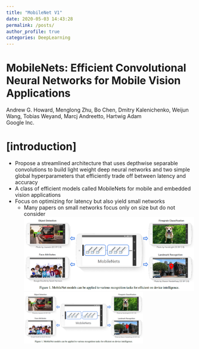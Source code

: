 ```yaml
---
title: "MobileNet V1"
date: 2020-05-03 14:43:28
permalink: /posts/
author_profile: true
categories: DeepLearning
---
```

MobileNets: Efficient Convolutional Neural Networks for Mobile Vision Applications
=============
Andrew G. Howard, Menglong Zhu, Bo Chen, Dmitry Kalenichenko, Weijun Wang, Tobias Weyand, Marcj Andreetto, Hartwig Adam   
Google Inc.


# [introduction]
* Propose  a streamlined architecture that uses depthwise separable convolutions to build light weight deep neural networks and two simple global hyperparameters that efficiently trade off between latency and accuracy
* A class of efficient models called MobileNets for mobile and embedded vision applications
* Focus on optimizing for latency but also yield small networks
  * Many papers on small networks focus only on size but do not consider
![Alt text](/assets/images/mobilenet_v1/mbn1.png)
<img src="/assets/images/mobilenet_v1/mbn1.png" width="70%" height="70%"></img>
